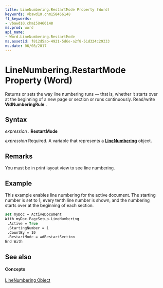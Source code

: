 ```yaml
---
title: LineNumbering.RestartMode Property (Word)
keywords: vbawd10.chm158466148
f1_keywords:
- vbawd10.chm158466148
ms.prod: word
api_name:
- Word.LineNumbering.RestartMode
ms.assetid: f812d5ab-4921-5d6e-a2f8-51d324c29333
ms.date: 06/08/2017
---
```



# LineNumbering.RestartMode Property (Word)

Returns or sets the way line numbering runs — that is, whether it starts over at the beginning of a new page or section or runs continuously. Read/write  **WdNumberingRule** .


## Syntax

 _expression_ . **RestartMode**

 _expression_ Required. A variable that represents a **[LineNumbering](Word.LineNumbering.md)** object.


## Remarks

You must be in print layout view to see line numbering.


## Example

This example enables line numbering for the active document. The starting number is set to 1, every tenth line number is shown, and the numbering starts over at the beginning of each section.


```vb
set myDoc = ActiveDocument 
With myDoc.PageSetup.LineNumbering 
 .Active = True 
 .StartingNumber = 1 
 .CountBy = 10 
 .RestartMode = wdRestartSection 
End With
```


## See also


#### Concepts


[LineNumbering Object](Word.LineNumbering.md)

